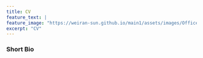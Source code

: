 ```yaml
---
title: CV
feature_text: |
feature_image: "https://weiran-sun.github.io/main1/assets/images/Office.png"
excerpt: "CV"
---
```


### Short Bio

